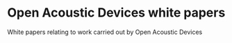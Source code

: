 # Open Acoustic Devices white papers
White papers relating to work carried out by Open Acoustic Devices
